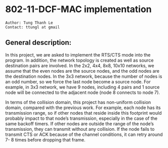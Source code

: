 # 802-11-DCF-MAC implementation
    Author: Tung Thanh Le
    Contact: ttungl at gmail
## General description:
In this project, we are asked to implement the RTS/CTS mode into the program. In addition, the
network topology is created as well as source destination pairs are involved. In the 2x2, 4x4, 8x8,
10x10 networks, we assume that the even nodes are the source nodes, and the odd nodes are
the destination nodes. In the 3x3 network, because the number of nodes is an odd number, so
we force the last node become a source node. For example, in 3x3 network, we have 9 nodes,
including 4 pairs and 1 source node will be connected to the adjacent node (node 8 connects to
node 7). 

In terms of the collision domain, this project has non-uniform collision domain, compared with the
previous work. For example, each node has its transmission range, so if other nodes that reside
inside this footprint would probably impact to that node’s transmission, especially in the case of
the same backoff timers. If other nodes are outside the range of the node’s transmission, they
can transmit without any collision.
If the node fails to transmit CTS or ACK because of the channel conditions, it can retry around 7-
8 times before dropping that frame. 
